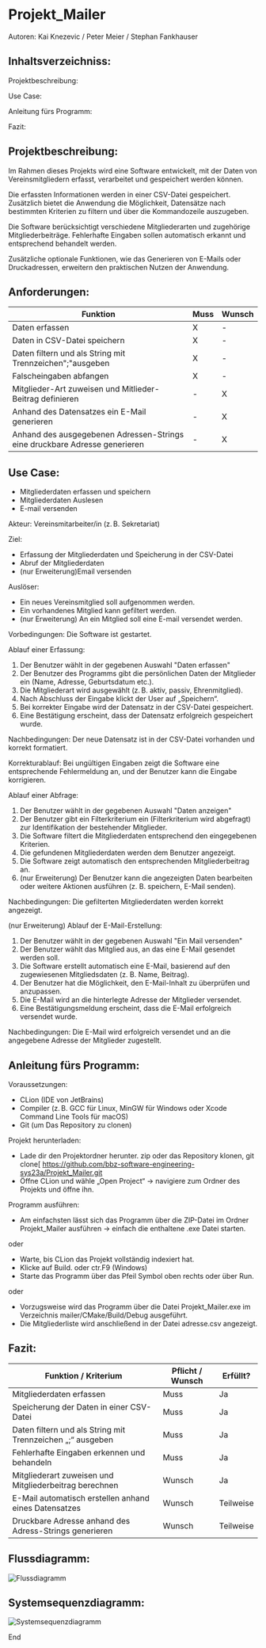 # Projekt_Mailer

Autoren: Kai Knezevic / Peter Meier / Stephan Fankhauser

## Inhaltsverzeichniss:

Projektbeschreibung:

Use Case:

Anleitung fürs Programm:

Fazit:

## Projektbeschreibung:

Im Rahmen dieses Projekts wird eine Software entwickelt, mit der Daten von Vereinsmitgliedern erfasst, verarbeitet und gespeichert werden können.

Die erfassten Informationen werden in einer CSV-Datei gespeichert. 
Zusätzlich bietet die Anwendung die Möglichkeit, Datensätze nach bestimmten Kriterien zu filtern und über die Kommandozeile auszugeben.

Die Software berücksichtigt verschiedene Mitgliederarten und zugehörige Mitgliederbeiträge.
Fehlerhafte Eingaben sollen automatisch erkannt und entsprechend behandelt werden.

Zusätzliche optionale Funktionen, wie das Generieren von E-Mails oder Druckadressen, erweitern den praktischen Nutzen der Anwendung.

## Anforderungen:
| Funktion                                                                   | Muss | Wunsch |
|----------------------------------------------------------------------------|------|--------|
| Daten erfassen                                                             | X    | -      |
| Daten in CSV-Datei speichern                                               | X    | -      |
| Daten filtern und als String mit Trennzeichen";"ausgeben                   | X    | -      |
| Falscheingaben abfangen                                                    | X    | -      |
| Mitglieder-Art zuweisen und Mitlieder-Beitrag definieren                   | -    | X      |
| Anhand des Datensatzes ein E-Mail generieren                               | -    | X      |
| Anhand des ausgegebenen Adressen-Strings eine druckbare Adresse generieren | -    | X      |
                                                             



## Use Case: 
- Mitgliederdaten erfassen und speichern
- Mitgliederdaten Auslesen
- E-mail versenden
  
Akteur: Vereinsmitarbeiter/in (z. B. Sekretariat)

Ziel: 
- Erfassung der Mitgliederdaten und Speicherung in der CSV-Datei
- Abruf der Mitgliederdaten
- (nur Erweiterung)Email versenden
  
Auslöser: 
- Ein neues Vereinsmitglied soll aufgenommen werden.
- Ein vorhandenes Mitglied kann gefiltert werden.
- (nur Erweiterung) An ein Mitglied soll eine E-mail versendet werden.

Vorbedingungen:
Die Software ist gestartet.

Ablauf einer Erfassung:
1. Der Benutzer wählt in der gegebenen Auswahl "Daten erfassen"
2. Der Benutzer des Programms gibt die persönlichen Daten der Mitglieder ein (Name, Adresse, Geburtsdatum etc.).
3. Die Mitgliederart wird ausgewählt (z. B. aktiv, passiv, Ehrenmitglied).
4. Nach Abschluss der Eingabe klickt der User auf „Speichern“.
5. Bei korrekter Eingabe wird der Datensatz in der CSV-Datei gespeichert.
6. Eine Bestätigung erscheint, dass der Datensatz erfolgreich gespeichert wurde.

Nachbedingungen:
Der neue Datensatz ist in der CSV-Datei vorhanden und korrekt formatiert.

Korrekturablauf:
Bei ungültigen Eingaben zeigt die Software eine entsprechende Fehlermeldung an, und der Benutzer kann die Eingabe korrigieren.

Ablauf einer Abfrage:
1. Der Benutzer wählt in der gegebenen Auswahl "Daten anzeigen"
2. Der Benutzer gibt ein Filterkriterium ein (Filterkriterium wird abgefragt) zur Identifikation der bestehender Mitglieder.
3. Die Software filtert die Mitgliederdaten entsprechend den eingegebenen Kriterien.
4. Die gefundenen Mitgliederdaten werden dem Benutzer angezeigt.
5. Die Software zeigt automatisch den entsprechenden Mitgliederbeitrag an.
6. (nur Erweiterung) Der Benutzer kann die angezeigten Daten bearbeiten oder weitere Aktionen ausführen (z. B. speichern, E-Mail senden).

Nachbedingungen:
Die gefilterten Mitgliederdaten werden korrekt angezeigt.

(nur Erweiterung) Ablauf der E-Mail-Erstellung:
1. Der Benutzer wählt in der gegebenen Auswahl "Ein Mail versenden"
2. Der Benutzer wählt das Mitglied aus, an das eine E-Mail gesendet werden soll.
3. Die Software erstellt automatisch eine E-Mail, basierend auf den zugewiesenen Mitgliedsdaten (z. B. Name, Beitrag).
4. Der Benutzer hat die Möglichkeit, den E-Mail-Inhalt zu überprüfen und anzupassen.
5. Die E-Mail wird an die hinterlegte Adresse der Mitglieder versendet.
6. Eine Bestätigungsmeldung erscheint, dass die E-Mail erfolgreich versendet wurde.

Nachbedingungen:
Die E-Mail wird erfolgreich versendet und an die angegebene Adresse der Mitglieder zugestellt.

## Anleitung fürs Programm:


Voraussetzungen:
- CLion (IDE von JetBrains)
- Compiler (z. B. GCC für Linux, MinGW für Windows oder Xcode Command Line Tools für macOS)
- Git (um Das Repository zu clonen)

Projekt herunterladen:
- Lade dir den Projektordner herunter. zip oder das Repository klonen, git clone[ https://github.com/bbz-software-engineering-sys23a/Projekt_Mailer.git
- Öffne CLion und wähle „Open Project“ → navigiere zum Ordner des Projekts und öffne ihn.


Programm ausführen:
- Am einfachsten lässt sich das Programm über die ZIP-Datei im Ordner Projekt_Mailer ausführen -> einfach die enthaltene .exe Datei starten.
  
oder
- Warte, bis CLion das Projekt vollständig indexiert hat.
- Klicke auf Build. oder ctr.F9 (Windows)
- Starte das Programm über das Pfeil Symbol oben rechts oder über Run.
  
oder
- Vorzugsweise wird das Programm über die Datei Projekt_Mailer.exe im Verzeichnis mailer/CMake/Build/Debug ausgeführt.
- Die Mitgliederliste wird anschließend in der Datei adresse.csv angezeigt.


## Fazit:

| Funktion / Kriterium | Pflicht / Wunsch | Erfüllt?
|--------------------------------------------------------------|-----------|-----------|
| Mitgliederdaten erfassen                                     | Muss      |  Ja       |
| Speicherung der Daten in einer CSV-Datei                     | Muss      |  Ja       |
| Daten filtern und als String mit Trennzeichen „;“ ausgeben   | Muss      |  Ja       |
| Fehlerhafte Eingaben erkennen und behandeln                  | Muss      |  Ja       |
| Mitgliederart zuweisen und Mitgliederbeitrag berechnen       | Wunsch    |  Ja       |
| E-Mail automatisch erstellen anhand eines Datensatzes        | Wunsch    | Teilweise |
| Druckbare Adresse anhand des Adress-Strings generieren       | Wunsch    | Teilweise |
  
## Flussdiagramm:

![Flussdiagramm](/Flussdiagramm.png)

## Systemsequenzdiagramm:

![Systemsequenzdiagramm](Systemsequenzdiagramm.png)


End


